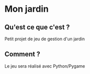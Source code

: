 # Mon jardin #

## Qu'est ce que c'est ? ##
Petit projet de jeu de gestion d'un jardin

## Comment ? ##
Le jeu sera réalisé avec Python/Pygame